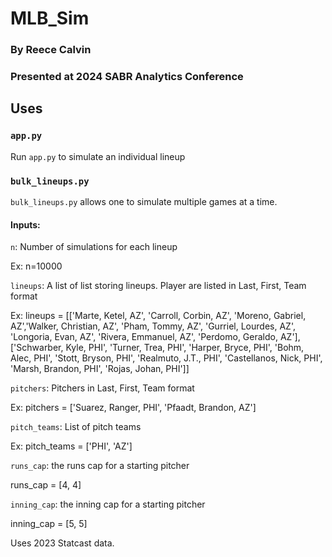 # MLB_Sim

### By Reece Calvin

### Presented at 2024 SABR Analytics Conference

## Uses

### `app.py`

Run `app.py` to simulate an individual lineup

### `bulk_lineups.py`

`bulk_lineups.py` allows one to simulate multiple games at a time. 

#### Inputs:

`n`: Number of simulations for each lineup
 
 Ex: n=10000

 
`lineups`: A list of list storing lineups. Player are listed in Last, First, Team format
 
 Ex: lineups = [['Marte, Ketel, AZ', 'Carroll, Corbin, AZ', 'Moreno, Gabriel, AZ','Walker, Christian, AZ', 'Pham, Tommy, AZ',
                'Gurriel, Lourdes, AZ', 'Longoria, Evan, AZ', 'Rivera, Emmanuel, AZ', 'Perdomo, Geraldo, AZ'],
               ['Schwarber, Kyle, PHI', 'Turner, Trea, PHI', 'Harper, Bryce, PHI', 'Bohm, Alec, PHI', 'Stott, Bryson, PHI',
                'Realmuto, J.T., PHI', 'Castellanos, Nick, PHI', 'Marsh, Brandon, PHI', 'Rojas, Johan, PHI']]


`pitchers`: Pitchers in Last, First, Team format

 Ex: pitchers = ['Suarez, Ranger, PHI', 'Pfaadt, Brandon, AZ']


`pitch_teams`: List of pitch teams

 Ex: pitch_teams = ['PHI', 'AZ']


`runs_cap`: the runs cap for a starting pitcher

 runs_cap = [4, 4]


 `inning_cap`: the inning cap for a starting pitcher

  inning_cap = [5, 5]


Uses 2023 Statcast data. 
